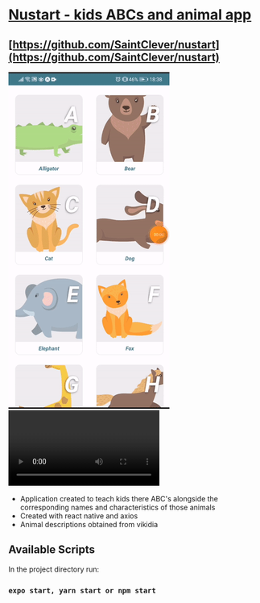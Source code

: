 # [Nustart - kids ABCs and animal app](https://github.com/SaintClever/nustart)

## [https://github.com/SaintClever/nustart](https://github.com/SaintClever/nustart)

![nustart](assets/nustart.gif)
![nustart](assets/nustart.mp4)

- Application created to teach kids there ABC's alongside the corresponding names and characteristics of those animals
- Created with react native and axios
- Animal descriptions obtained from vikidia

## Available Scripts

In the project directory run:

### `expo start, yarn start or npm start`